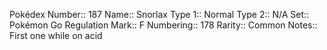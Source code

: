 Pokédex Number:: 187
Name:: Snorlax
Type 1:: Normal
Type 2:: N/A
Set:: Pokémon Go
Regulation Mark:: F
Numbering:: 178
Rarity:: Common
Notes:: First one while on acid